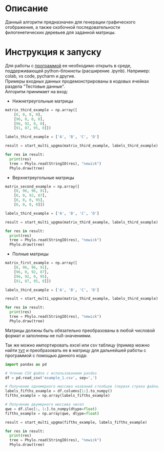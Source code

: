 # Описание
Данный алгоритм предназначен для генерации графического отображения, а также скобочной последовательности филогенетических деревьев для заданной матрицы.

# Инструкция к запуску
Для работы с [программой](https://github.com/Raaazzy/linguistics/blob/main/program.ipynb) ее необходимо открыть в среде, поддерживающей python-блокноты (расширение .ipynb). Например: colab, vs code, pycharm и другие. <br>
Примеры входных данных продемонстрированы в кодовых ячейках раздела "Тестовые данные". <br>
Алгоритм принимает на вход:
- Нижнетреугольные матрицы
```py
matrix_third_example = np.array([
    [0, 0, 0, 0],
    [96, 0, 0, 0],
    [96, 92, 0, 0],
    [91, 87, 95, 0]])

labels_third_example = ['A', 'B', 'C', 'D']

result = start_multi_upgma(matrix_third_example, labels_third_example)

for res in result:
  print(res)
  tree = Phylo.read(StringIO(res), "newick")
  Phylo.draw(tree)
```
- Верхнетреугольные матрицы
```py
matrix_second_example = np.array([
    [0, 96, 96, 91],
    [0, 0, 92, 87],
    [0, 0, 0, 95],
    [0, 0, 0, 0]])

labels_third_example = ['A', 'B', 'C', 'D']

result = start_multi_upgma(matrix_third_example, labels_third_example)

for res in result:
  print(res)
  tree = Phylo.read(StringIO(res), "newick")
  Phylo.draw(tree)

```
- Полные матрицы
```py
matrix_first_example = np.array([
    [0, 96, 96, 91],
    [96, 0, 92, 87],
    [96, 92, 0, 95],
    [91, 87, 95, 0]])

labels_third_example = ['A', 'B', 'C', 'D']

result = start_multi_upgma(matrix_third_example, labels_third_example)

for res in result:
  print(res)
  tree = Phylo.read(StringIO(res), "newick")
  Phylo.draw(tree)

```

Матрицы должны быть обязательно преобразованы в любой числовой формат и заполнены не null-значениями. 

Так же можно импортировать excel или csv таблицу (пример можно найти [тут](https://github.com/Raaazzy/linguistics/blob/main/example_1.csv) и преобразовать ее в матрицу для дальнейшей работы с программой с помощью данного кода:
```py
import pandas as pd

# Чтение CSV файла с использованием pandas
df = pd.read_csv('example_1.csv', sep=',')

# Получение одномерного массива названий столбцов (первая строка файла)
labels_fifths_example = df.columns[1:].to_numpy()
fifths_example = np.array(labels_fifths_example)

# Получение двумерного массива чисел
qwe = df.iloc[:, 1:].to_numpy(dtype=float)
fifths_example = np.array(qwe, dtype=float)

result = start_multi_upgma(fifths_example, labels_fifths_example)

for res in result:
  print(res)
  tree = Phylo.read(StringIO(res), "newick")
  Phylo.draw(tree)
```
